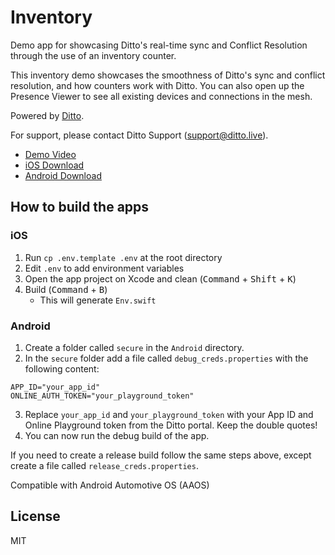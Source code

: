 # Inventory

Demo app for showcasing Ditto's real-time sync and Conflict Resolution through the use of an inventory counter.

This inventory demo showcases the smoothness of Ditto's sync and conflict resolution, and how counters work with Ditto. You can also open up the Presence Viewer to see all existing devices and connections in the mesh.

Powered by [Ditto](https://www.ditto.live/).

For support, please contact Ditto Support (<support@ditto.live>).

- [Demo Video](https://www.youtube.com/watch?v=1P2bKEJjdec)
- [iOS Download](https://apps.apple.com/us/app/ditto-inventory/id1449905935)
- [Android Download](https://play.google.com/store/apps/details?id=live.ditto.inventory)


## How to build the apps

### iOS

1. Run `cp .env.template .env` at the root directory
1. Edit `.env` to add environment variables
1. Open the app project on Xcode and clean (<kbd>Command</kbd> + <kbd>Shift</kbd> + <kbd>K</kbd>)
1. Build (<kbd>Command</kbd> + <kbd>B</kbd>)
    - This will generate `Env.swift`

### Android

1. Create a folder called `secure` in the `Android` directory.
2. In the `secure` folder add a file called `debug_creds.properties` with the following content:

```
APP_ID="your_app_id"
ONLINE_AUTH_TOKEN="your_playground_token"
```
3. Replace `your_app_id` and `your_playground_token` with your App ID and Online Playground token from the Ditto portal. Keep the double quotes!
4. You can now run the debug build of the app.

If you need to create a release build follow the same steps above, except create a file called `release_creds.properties`.

Compatible with Android Automotive OS (AAOS)

## License

MIT
